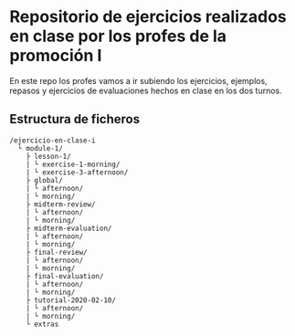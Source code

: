 # Repositorio de ejercicios realizados en clase por los profes de la promoción I

En este repo los profes vamos a ir subiendo los ejercicios, ejemplos, repasos y ejercicios de evaluaciones hechos en clase en los dos turnos.

## Estructura de ficheros

```
/ejercicio-en-clase-i
  └ module-1/
    ├ lesson-1/
    | └ exercise-1-morning/
    | └ exercise-3-afternoon/
    ├ global/
    | └ afternoon/
    | └ morning/
    ├ midterm-review/
    | └ afternoon/
    | └ morning/
    ├ midterm-evaluation/
    | └ afternoon/
    | └ morning/
    ├ final-review/
    | └ afternoon/
    | └ morning/
    ├ final-evaluation/
    | └ afternoon/
    | └ morning/
    ├ tutorial-2020-02-10/
    | └ afternoon/
    | └ morning/
    └ extras
```
